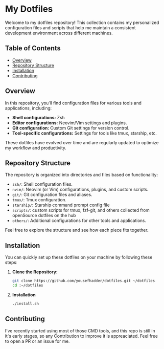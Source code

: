 # My Dotfiles

Welcome to my dotfiles repository! This collection contains my personalized configuration files and scripts that help me maintain a consistent development environment across different machines.

## Table of Contents

- [Overview](#overview)
- [Repository Structure](#repository-structure)
- [Installation](#installation)
- [Contributing](#contributing)

## Overview

In this repository, you'll find configuration files for various tools and applications, including:

- **Shell configurations:** Zsh
- **Editor configurations:** Neovim/Vim settings and plugins.
- **Git configuration:** Custom Git settings for version control.
- **Tool-specific configurations:** Settings for tools like tmux, starship, etc.

These dotfiles have evolved over time and are regularly updated to optimize my workflow and productivity.

## Repository Structure

The repository is organized into directories and files based on functionality:

- `zsh/`: Shell configuration files.
- `nvim/`: Neovim (or Vim) configurations, plugins, and custom scripts.
- `git/`: Git configuration files and aliases.
- `tmux/`: Tmux configuration.
- `starship/`: Starship command prompt config file
- `scripts/`: custom scripts for tmux, fzf-git, and others collected from openSource dotfiles on the hub
- `others/`: Additional configurations for other tools and applications.

Feel free to explore the structure and see how each piece fits together.

## Installation

You can quickly set up these dotfiles on your machine by following these steps:

1. **Clone the Repository:**

   ```bash
   git clone https://github.com/yousefhadder/dotfiles.git ~/dotfiles
   cd :~/dotfiles
   ```

2. **Installation**

   ```bash
   ./install.sh
   ```

## Contributing

  I've recently started using most of those CMD tools, and this repo is still in it's early stages, so any Contribution to improve it is appreaciated.
  Feel free to open a PR or an issue for me.
